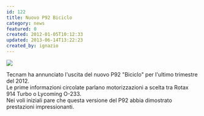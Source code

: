 ```yaml
---
id: 122
title: Nuovo P92 Biciclo
category: news
featured: 0
created: 2012-01-05T10:12:33
updated: 2013-06-14T13:22:23
created_by: ignazio
---
```

<p>
 <img border="0" src="images/stories/tecnamp92taildragger.jpg"/>
</p>
<p>
 Tecnam ha annunciato l'uscita del nuovo P92 "Biciclo" per l'ultimo trimestre del 2012.
 <br/>
 Le prime informazioni circolate parlano motorizzazioni a scelta tra Rotax 914 Turbo o Lycoming O-233.
 <br/>
 Nei voli iniziali pare che questa versione del P92 abbia dimostrato prestazioni impressionanti.
</p>

